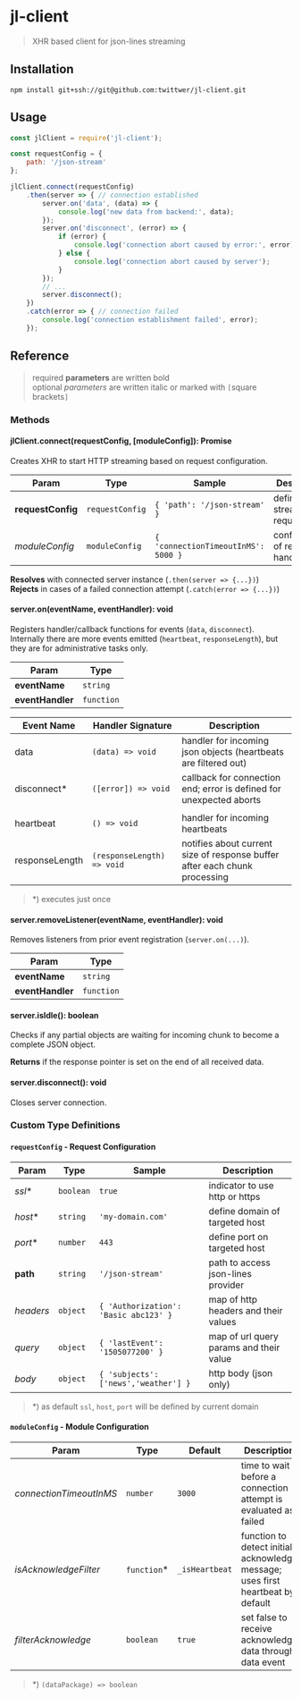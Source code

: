 # jl-client

> XHR based client for json-lines streaming

## Installation

`npm install git+ssh://git@github.com:twittwer/jl-client.git`

## Usage

```javascript
const jlClient = require('jl-client');

const requestConfig = {
    path: '/json-stream'
};

jlClient.connect(requestConfig)
    .then(server => { // connection established
        server.on('data', (data) => {
            console.log('new data from backend:', data);
        });
        server.on('disconnect', (error) => {
            if (error) {
                console.log('connection abort caused by error:', error);
            } else {
                console.log('connection abort caused by server');
            }
        });
        // ...
        server.disconnect();
    })
    .catch(error => { // connection failed
        console.log('connection establishment failed', error);
    });
```

## Reference

> required **parameters** are written bold  
> optional *parameters* are written italic or marked with `[`square brackets`]`

### Methods

#### jlClient.connect(requestConfig, [moduleConfig]): Promise

Creates XHR to start HTTP streaming based on request configuration.

| Param             | Type            | Sample                              | Description                       |
| ----------------- | --------------- | ----------------------------------- | --------------------------------- |
| **requestConfig** | `requestConfig` | `{ 'path': '/json-stream' }`        | definition for streaming request  |
| *moduleConfig*    | `moduleConfig`  | `{ 'connectionTimeoutInMS': 5000 }` | configuration of request handling |

**Resolves** with connected server instance (`.then(server => {...})`)  
**Rejects** in cases of a failed connection attempt (`.catch(error => {...})`)

#### server.on(eventName, eventHandler): void

Registers handler/callback functions for events (`data`, `disconnect`).  
Internally there are more events emitted (`heartbeat`, `responseLength`), but they are for administrative tasks only.

| Param            | Type       |
| ---------------- | ---------- |
| **eventName**    | `string`   |
| **eventHandler** | `function` |

| Event Name     | Handler Signature          | Description                                                                                                               |
| -------------- | -------------------------- | ------------------------------------------------------------------------------------------------------------------------- |
| data           | `(data) => void`           | handler for incoming json objects (heartbeats are filtered out)                                                           |
| disconnect*    | `([error]) => void`        | callback for connection end; error is defined for unexpected aborts                                                       |
|                |
| heartbeat      | `() => void`               | handler for incoming heartbeats                                                                                           |
| responseLength | `(responseLength) => void` | notifies about current size of response buffer after each chunk processing                                                |

> *) executes just once

#### server.removeListener(eventName, eventHandler): void

Removes listeners from prior event registration (`server.on(...)`).

| Param            | Type       |
| ---------------- | ---------- |
| **eventName**    | `string`   |
| **eventHandler** | `function` |

#### server.isIdle(): boolean

Checks if any partial objects are waiting for incoming chunk to become a complete JSON object.

**Returns** if the response pointer is set on the end of all received data.

#### server.disconnect(): void

Closes server connection.

### Custom Type Definitions

#### `requestConfig` - Request Configuration

| Param     | Type      | Sample                                | Description                             |
| --------- | --------- | ------------------------------------- | --------------------------------------- |
| *ssl**    | `boolean` | `true`                                | indicator to use http or https          |
| *host**   | `string`  | `'my-domain.com'`                     | define domain of targeted host          |
| *port**   | `number`  | `443`                                 | define port on targeted host            |
| **path**  | `string`  | `'/json-stream'`                      | path to access json-lines provider      |
| *headers* | `object`  | `{ 'Authorization': 'Basic abc123' }` | map of http headers and their values    |
| *query*   | `object`  | `{ 'lastEvent': '1505077200' }`       | map of url query params and their value |
| *body*    | `object`  | `{ 'subjects': ['news','weather'] }`  | http body (json only)                   |

> *) as default `ssl`, `host`, `port` will be defined by current domain

#### `moduleConfig` - Module Configuration

| Param                   | Type        | Default        | Description                                                                     |
| ----------------------- | ----------- | -------------- | ------------------------------------------------------------------------------- |
| *connectionTimeoutInMS* | `number`    | `3000`         | time to wait before a connection attempt is evaluated as failed                 |
| *isAcknowledgeFilter*   | `function`* | `_isHeartbeat` | function to detect initial acknowledge message; uses first heartbeat by default |
| *filterAcknowledge*     | `boolean`   | `true`         | set false to receive acknowledge data through data event                        |

> *) `(dataPackage) => boolean`
